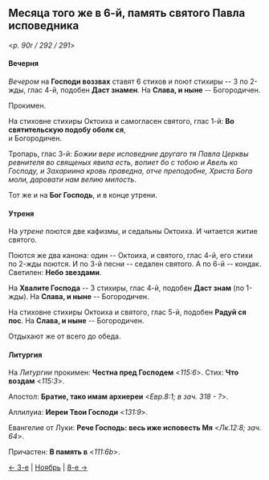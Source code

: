 
## Месяца того же в 6-й, память святого Павла исповедника

<*p. 90r / 292 / 291*>

#### Вечерня

*Вечером* на **Господи воззвах** ставят 6 стихов и поют стихиры -- 3 по 2-жды, глас 4-й, 
подобен **Даст знамен**. 
На **Слава, и ныне** -- Богородичен. 
 
Прокимен. 
 
На стиховне стихиры Октоиха и самогласен святого, глас 1-й: **Во святительскую подобу оболк ся**,  
и Богородичен. 

Тропарь, глас 3-й: *Божии вере исповедние другаго тя Павла Церквы ревнителя во священых явила есть, 
вопиет бо с тобою и Авель ко Господу, и Захариина кровь праведна, отче преподобне, Христа Бога моли, 
даровати нам велию милость*. 

Тот же и на **Бог Господь**, и в конце утрени. 

#### Утреня

На *утрене* поются две кафизмы, и седальны Октоиха. 
И читается житие святого. 

Поются же два канона: один -- Октоиха, и святого, глас 4-й, его стихи по 2-жды поются. 
И по 3-й песни -- седален святого. 
А по 6-й -- кондак. 
Светилен: **Небо звездами**. 

На **Хвалите Господа** -- 3 стихиры, глас 4-й, подобен **Даст знам** (по 1-жды). 
На **Слава, и ныне** -- Богородичен.

На стиховне стихиры Октоиха и святого, глас 5-й, подобен **Радуй ся пос**. 
На **Слава, и ныне** -- Богородичен. 

Отдыхают же от всего до обеда. 

#### Литургия

На *Литургии* прокимен: **Честна пред Господем** <*115:6*>. 
Стих: **Что воздам** <*115:3*>. 

Апостол: **Братие, тако имам архиереи** <*Евр.8:1; в зач. 318 - ?*>. 

Аллилуиа: **Иереи Твои Господи** <*131:9*>. 

Евангелие от Луки: **Рече Господь: весь иже исповесть Мя** <*Лк.12:8; зач. 64*>.

Причастен: **В память в** <*111:6b*>.

[← 3-е](11_03_AST.ru.md) | [Ноябрь](README.md#6-й) | [8-е →](11_08_AST.ru.md)
